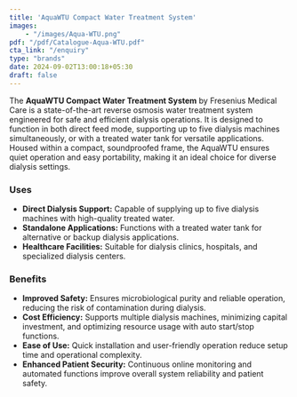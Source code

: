 ```yaml
---
title: 'AquaWTU Compact Water Treatment System'
images: 
    - "/images/Aqua-WTU.png"
pdf: "/pdf/Catalogue-Aqua-WTU.pdf"
cta_link: "/enquiry"
type: "brands"
date: 2024-09-02T13:00:18+05:30
draft: false
---
```


<!-- ### Product Description -->

The **AquaWTU Compact Water Treatment System** by Fresenius Medical Care is a state-of-the-art reverse osmosis water treatment system engineered for safe and efficient dialysis operations. It is designed to function in both direct feed mode, supporting up to five dialysis machines simultaneously, or with a treated water tank for versatile applications. Housed within a compact, soundproofed frame, the AquaWTU ensures quiet operation and easy portability, making it an ideal choice for diverse dialysis settings.

<!-- ### Key Features

- **Compact Design with Portability:** Soundproofed, mobile chassis for quiet operation and easy relocation.
- **Advanced Microbiological Protection:** Includes a UV lamp in the feed water tank and an auto-rinse program to maintain water purity.
- **Semi-Automatic Disinfection:** Volume-controlled chemical disinfection for safe and accurate sterilization.
- **Electronic Control Unit:** Microprocessor control with an illuminated display, backup power, and optional remote control for seamless operation.
- **Continuous Online Monitoring:** Real-time monitoring of water quality and system performance for enhanced safety and efficiency. -->

### Uses

- **Direct Dialysis Support:** Capable of supplying up to five dialysis machines with high-quality treated water.
- **Standalone Applications:** Functions with a treated water tank for alternative or backup dialysis applications.
- **Healthcare Facilities:** Suitable for dialysis clinics, hospitals, and specialized dialysis centers.

<!-- ### Who Needs This Product?

- **Dialysis Clinics:** Facilities requiring a reliable and efficient water treatment system to support multiple dialysis units.
- **Hospitals:** Institutions needing compact and portable water treatment solutions for flexible dialysis operations.
- **Home Dialysis Setups:** Patients or care providers looking for an easy-to-install, low-maintenance water treatment system for home dialysis. -->

### Benefits

- **Improved Safety:** Ensures microbiological purity and reliable operation, reducing the risk of contamination during dialysis.
- **Cost Efficiency:** Supports multiple dialysis machines, minimizing capital investment, and optimizing resource usage with auto start/stop functions.
- **Ease of Use:** Quick installation and user-friendly operation reduce setup time and operational complexity.
- **Enhanced Patient Security:** Continuous online monitoring and automated functions improve overall system reliability and patient safety.

